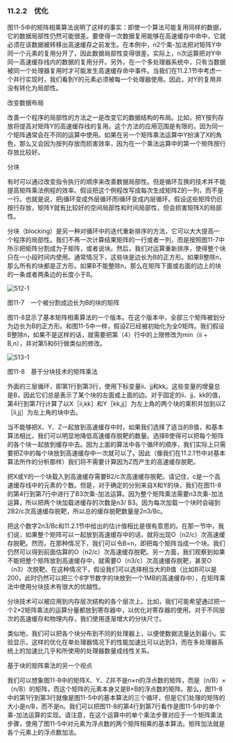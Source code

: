 ### 11.2.2　优化

图11-5中的矩阵相乘算法说明了这样的事实：即使一个算法可能复用同样的数据，它的数据局部性仍然可能很差。要使得一次数据复用能够在高速缓存中命中，它就必须在该数据被转移出高速缓存之前发生。在本例中，n2个乘-加法把对矩阵Y中同一个元素的复用分开了，因此数据局部性变得很差。实际上，n次运算把对Y中同一高速缓存线内的数据的复用分开。另外，在一个多处理器系统中，只有当数据被同一个处理器复用时才可能发生高速缓存命中事件。当我们在11.2.1节中考虑一个并行实现时，我们看到Y的元素必须被每一个处理器使用。因此，对Y的复用并没有转化为局部性。

改变数据布局

改善一个程序的局部性的方法之一是改变它的数据结构的布局。比如，把Y按列存放将提高对矩阵Y的高速缓存线的复用。这个方法的应用范围是有限的，因为同一个矩阵通常会在不同的运算中使用。如果在另一个矩阵乘法运算中Y扮演了X的角色，那么又会因为按列存放而损害效率，因为在一个乘法运算中的第一个矩阵按行存放比较好。

分块

有时可以通过改变指令执行的顺序来改善数据局部性。但是循环互换的技术并不能提高矩阵乘法例程的效率。假设把这个例程改写成每次生成矩阵Z的一列，而不是一行。也就是说，把j循环变成外层循环而i循环变成内层循环。假设这些矩阵仍旧按行存放，矩阵Y就有比较好的空间局部性和时间局部性，但会损害矩阵X的局部性。

分块（blocking）是另一种对循环中的迭代重新排序的方法，它可以大大提高一个程序的局部性。我们不再一次计算结果矩阵的一行或者一列，而是按照图11-7中所示把矩阵分割成为子矩阵，或者说块。然后，我们对运算重新排序，使得整个块只在一小段时间内使用。通常情况下，这些块是边长为B的正方形。如果B整除n，那么所有的块都是正方形。如果B不能整除n，那么在矩阵下面或右面的边上的块的一条或者两条边的长度小于B。

![512-1](../Images/image04871.jpeg)

图11-7　一个被分割成边长为B的块的矩阵

图11-8显示了基本矩阵相乘算法的一个版本。在这个版本中，全部三个矩阵被划分为边长为B的正方形。和图11-5中一样，假设Z已经被初始化为全0矩阵。我们假设B整除n，如果不是这样的话，就需要把第（4）行中的上限修改为min（ii + B,n），并对第5和6行做类似的修改。

![513-1](../Images/image04872.jpeg)

图11-8　基于分块技术的矩阵乘法

外面的三层循环，即第1行到第3行，使用下标变量ii、jj和kk。这些变量的增量总是B，因此它们总是表示了某个块的左面或上面的边。对于固定的ii、jj、kk的值，第4行到第7行计算了以X［ii,kk］和Y［kk,jj］为左上角的两个块的乘积并加到以Z［ii,jj］为左上角的块中去。

当不能够把X、Y、Z一起放到高速缓存中时，如果我们选择了适当的B值，和基本算法相比，我们可以明显地降低高速缓存脱靶的数量。选择B使得可以把每个矩阵的各个块一起放到缓存中去。因为上面的算法中各个循环的顺序，我们实际上只需要把Z中的每个块放到高速缓存中一次就可以了。因此（像我们在11.2.1节中对基本算法所作的分析那样）我们将不需要计算因为Z而产生的高速缓存脱靶。

把X或Y的一个块载入到高速缓存需要B2/c次高速缓存脱靶。请记住，c是一个高速缓存线中的元素的个数。但是，对于确定的分别来自X和Y的块，我们在图11-8的第4行到第7行中进行了B3次乘-加法运算。因为整个矩阵乘法需要n3次乘-加法运算，所以把两个块加载进缓存的次数是n3/ B3。因为每次加载一个块时会碰到2B2/c次高速缓存脱靶，所以总的缓存脱靶数量是2n3/Bc。

把这个数字2n3/Bc和11.2.1节中给出的估计值相比是很有意思的。在那一节中，我们说，如果整个矩阵可以一起放到高速缓存中的话，就将出现O（n2/c）次高速缓存脱靶。然而，在那种情况下，我们可以令B=n，即把每个矩阵当成一个块。我们仍然可以得到前面估算的O（n2/c）次高速缓存脱靶。另一方面，我们观察到如果不能把整个矩阵放到高速缓存中，就需要O（n3/c）次高速缓存脱靶，甚至O（n3）次脱靶。在这种情况下，假设我们可以选择相当大的B值（比如B可以是200，此时仍然可以把三个8字节数字的块放到一个1MB的高速缓存中），在矩阵乘法中使用分块技术有很大的优越性。

分块技术可以被应用到内存层次结构的各个层次上。比如，我们可能希望通过把一个2×2矩阵乘法的运算分量都放到寄存器中，以优化对寄存器的使用。对于不同层次的高速缓存和物理内存，我们使用逐渐增大的分块尺寸。

类似地，我们可以把各个块分布到不同的处理器上，以便使数据流量达到最小。实验显示，这样的优化在单处理器情况下的性能加速比可以达到3，而在多处理器系统上的加速比几乎和所使用的处理器数量成线性关系。

基于块的矩阵乘法的另一个视点

我们可以想象图11-8中的矩阵X、Y、Z并不是n×n的浮点数的矩阵，而是（n/B）×（n/B）的矩阵，而这个矩阵的元素本身又是B×B的浮点数的矩阵。那么，图11-8中的第1行到第3行就像是图11-5中的基本算法的三个循环，但是它们处理的矩阵的大小是n/B，而不是n。我们可以把图11-8的第4行到第7行看作是图11-5中的单个乘-加法运算的实现。请注意，在这个运算中的单个乘法步骤对应于一个矩阵乘法步骤，使用了图11-5中对元素为浮点数的两个矩阵相乘的基本算法。矩阵加法就是各个元素上的浮点数加法。